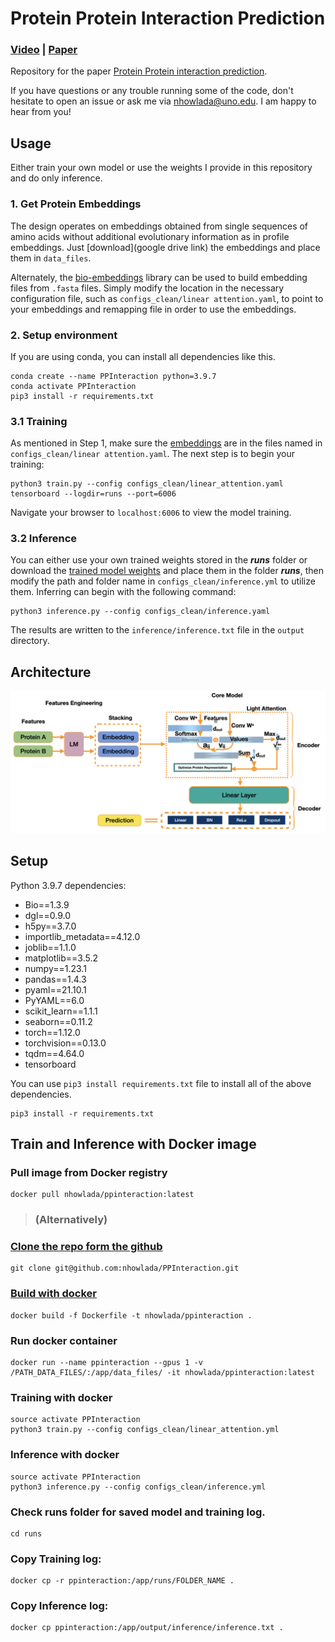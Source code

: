 # Protein Protein Interaction Prediction

### [Video](https://www.youtube.com) | [Paper](https://www.youtube.com)

Repository for the paper [Protein Protein interaction prediction]().

If you have questions or any trouble running some of the code, don't hesitate to open an issue or ask me via nhowlada@uno.edu. I am happy to hear from you!
## Usage

Either train your own model or use the weights I provide in this repository and do only inference.

### 1. Get Protein Embeddings

The design operates on embeddings obtained from single sequences of amino acids without additional evolutionary information as in profile embeddings. Just [download](google drive link) the embeddings and place them in `data_files`.

Alternately, the [bio-embeddings](https://pypi.org/project/bio-embeddings/) library can be used to build embedding files from ``.fasta`` files. Simply modify the location in the necessary configuration file, such as `configs_clean/linear attention.yaml`, to point to your embeddings and remapping file in order to use the embeddings.

### 2. Setup environment

If you are using conda, you can install all dependencies like this.

```
conda create --name PPInteraction python=3.9.7
conda activate PPInteraction
pip3 install -r requirements.txt
```

### 3.1 Training
As mentioned in Step 1, make sure the [embeddings]() are in the files named in `configs_clean/linear attention.yaml`. The next step is to begin your training:

```
python3 train.py --config configs_clean/linear_attention.yaml
tensorboard --logdir=runs --port=6006
```

Navigate your browser to `localhost:6006` to view the model training.

### 3.2 Inference

You can either use your own trained weights stored in the ***runs*** folder or download the [trained model weights]() and place them in the folder ***runs***, then modify the path and folder name in `configs_clean/inference.yml` to utilize them. Inferring can begin with the following command:

```
python3 inference.py --config configs_clean/inference.yaml
```

The results are written to the `inference/inference.txt` file in the `output` directory.

## Architecture

![architecture](https://github.com/nhowlada/PPInteraction/blob/main/generalize_model.png)

## Setup

Python 3.9.7 dependencies:

- Bio==1.3.9
- dgl==0.9.0
- h5py==3.7.0
- importlib_metadata==4.12.0
- joblib==1.1.0
- matplotlib==3.5.2
- numpy==1.23.1
- pandas==1.4.3
- pyaml==21.10.1
- PyYAML==6.0
- scikit_learn==1.1.1
- seaborn==0.11.2
- torch==1.12.0
- torchvision==0.13.0
- tqdm==4.64.0
- tensorboard

You can use `pip3 install requirements.txt` file to install all of the above dependencies.

```
pip3 install -r requirements.txt
```


## Train and Inference with Docker image

### Pull image from Docker registry
```
docker pull nhowlada/ppinteraction:latest
```

> ### (Alternatively)
### [Clone the repo form the github](https://github.com/nhowlada/PPInteraction)
```
git clone git@github.com:nhowlada/PPInteraction.git
```
### [Build with docker](https://hub.docker.com/repository/docker/nhowlada/ppinteraction)
```
docker build -f Dockerfile -t nhowlada/ppinteraction .
```


### Run docker container
```
docker run --name ppinteraction --gpus 1 -v /PATH_DATA_FILES/:/app/data_files/ -it nhowlada/ppinteraction:latest
```

### Training with docker
```
source activate PPInteraction
python3 train.py --config configs_clean/linear_attention.yml
```

### Inference with docker
```
source activate PPInteraction
python3 inference.py --config configs_clean/inference.yml
```


### Check **runs** folder for saved model and training log. 
```
cd runs
```
### Copy Training log:
```
docker cp -r ppinteraction:/app/runs/FOLDER_NAME .
```
### Copy Inference log:
```
docker cp ppinteraction:/app/output/inference/inference.txt .
```


